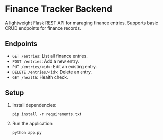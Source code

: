 # Finance Tracker Backend

A lightweight Flask REST API for managing finance entries. Supports basic CRUD endpoints for finance records.

## Endpoints

- `GET /entries`: List all finance entries.
- `POST /entries`: Add a new entry.
- `PUT /entries/<id>`: Edit an existing entry.
- `DELETE /entries/<id>`: Delete an entry.
- `GET /health`: Health check.

## Setup

1. Install dependencies:
   ```
   pip install -r requirements.txt
   ```
2. Run the application:
   ```
   python app.py
   ```
